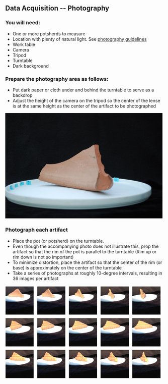 ## Data Acquisition -- Photography

### You will need:

* One or more potsherds to measure
* Location with plenty of natural light. See [photography guidelines](https://homes.esat.kuleuven.be/~visit3d/webservice/v2/manual3.php#SEC2)
* Work table
* Camera
* Tripod
* Turntable
* Dark background

### Prepare the photography area as follows:

* Put dark paper or cloth under and behind the turntable to serve as a backdrop
* Adjust the height of the camera on the tripod so the center of the lense is at the same height as the center of the artifact to be photographed

<img src="markdown/images/illustration_stage.jpg" width="500">

### Photograph each artifact

* Place the pot (or potsherd) on the turntable.
* Even though the accompanying photo does not illustrate this, prop the artifact so that the rim of the pot is parallel to the turntable (Rim up or rim down is not so important)
* To minimize distortion, place the artifact so that the center of the rim (or base) is approximately on the center of the turntable
* Take a series of photographs at roughly 10-degree intervals, resulting in 36 images per artifact

<img src="markdown/images/every_ten_degrees.png" width="500">
